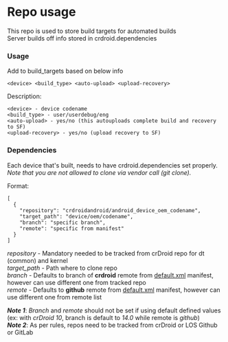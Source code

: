 # Repo usage
This repo is used to store build targets for automated builds  
Server builds off info stored in crdroid.dependencies

### Usage
Add to build_targets based on below info
```
<device> <build_type> <auto-upload> <upload-recovery>
```
Description:
```
<device> - device codename  
<build_type> - user/userdebug/eng  
<auto-upload> - yes/no (this autouploads complete build and recovery to SF)  
<upload-recovery> - yes/no (upload recovery to SF)
```

### Dependencies
Each device that's built, needs to have crdroid.dependencies set properly.  
*Note that you are not allowed to clone via vendor call (git clone).*
  
Format:
```
[
  {
    "repository": "crdroidandroid/android_device_oem_codename",
    "target_path": "device/oem/codename",
    "branch": "specific branch",
    "remote": "specific from manifest"
  }
]
```

*repository* - Mandatory needed to be tracked from crDroid repo for dt (common) and kernel  
*target_path* - Path where to clone repo  
*branch* - Defaults to branch of **crdroid** remote from [default.xml](https://github.com/crdroidandroid/android) manifest, however can use different one from tracked repo  
*remote* - Defaults to **github** remote from [default.xml](https://github.com/crdroidandroid/android) manifest, however can use different one from remote list  
  
***Note 1***: *Branch* and *remote* should not be set if using default defined values (ex: with *crDroid 10*, branch is default to *14.0* while remote is *github*)  
***Note 2***: As per rules, repos need to be tracked from crDroid or LOS Github or GitLab
